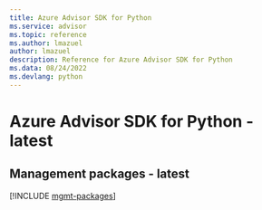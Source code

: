 ```yaml
---
title: Azure Advisor SDK for Python
ms.service: advisor
ms.topic: reference
ms.author: lmazuel
author: lmazuel
description: Reference for Azure Advisor SDK for Python
ms.data: 08/24/2022
ms.devlang: python
---
```

# Azure Advisor SDK for Python - latest

## Management packages - latest
[!INCLUDE [mgmt-packages](advisor-mgmt-index.md)]